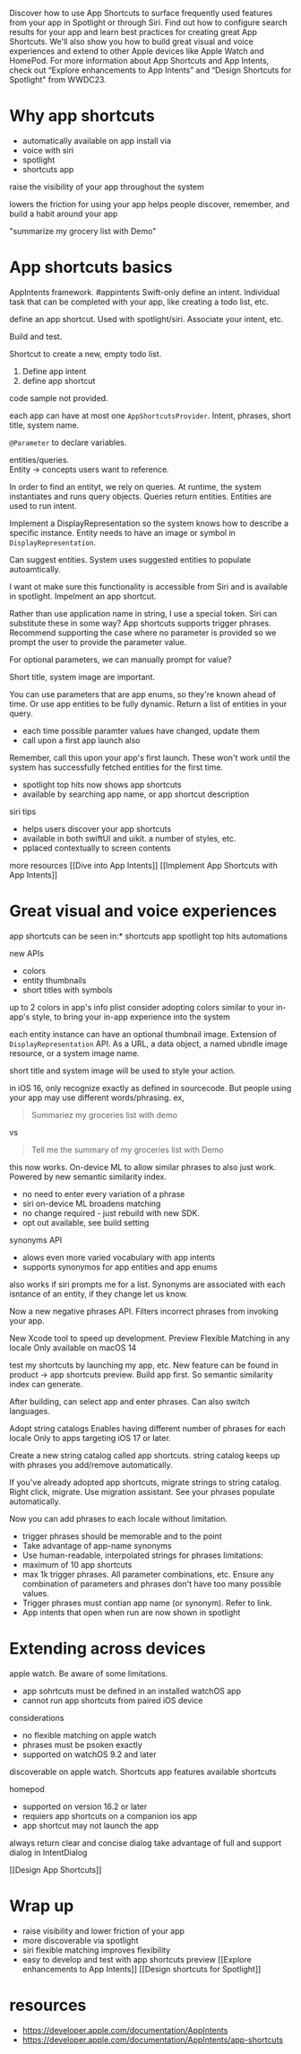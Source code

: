 Discover how to use App Shortcuts to surface frequently used features from your app in Spotlight or through Siri. Find out how to configure search results for your app and learn best practices for creating great App Shortcuts. We'll also show you how to build great visual and voice experiences and extend to other Apple devices like Apple Watch and HomePod. For more information about App Shortcuts and App Intents, check out “Explore enhancements to App Intents” and “Design Shortcuts for Spotlight" from WWDC23.

# Why app shortcuts
* automatically available on app install via
* voice with siri
* spotlight
* shortcuts app

raise the visibility of your app throughout the system

lowers the friction for using your app
helps people discover, remember, and build a habit around your app

"summarize my grocery list with Demo"
# App shortcuts basics

AppIntents framework.  #appintents   Swift-only
define an intent.  Individual task that can be completed with your app, like creating a todo list, etc.

define an app shortcut.  Used with spotlight/siri.  Associate your intent, etc.

Build and test.  

Shortcut to create a new, empty todo list.

1.  Define app intent
2. define app shortcut

code sample not provided.

each app can have at most one `AppShortcutsProvider`.  Intent, phrases, short title, system name.

`@Parameter` to declare variables.

entities/queries.  
Entity -> concepts users want to reference.

In order to find an entityt, we rely on queries.  At runtime, the system instantiates and runs query objects.  Queries return entities.  Entities are used to run intent.

Implement a DisplayRepresentation so the system knows how to describe a specific instance.  Entity needs to have an image or symbol in `DisplayRepresentation`.

Can suggest entities.  System uses suggested entities to populate autoamtically.

I want ot make sure this functionality is accessible from Siri and is available in spotlight.  Impelment an app shortcut.

Rather than use application name in string, I use a special token.  Siri can substitute these in some way?  App shortcuts supports trigger phrases.  Recommend supporting the case where no parameter is provided so we prompt the user to provide the parameter value.

For optional parameters, we can manually prompt for value?

Short title, system image are important.

You can use parameters that are app enums, so they're known ahead of time.  Or use app entities to be fully dynamic.  Return a list of entities in your query.

* each time possible paramter values have changed, update them
* call upon a first app launch also

Remember, call this upon your app's first launch.  These won't work until the system has successfully fetched entities for the first time.

* spotlight top hits now shows app shortcuts
* available by searching app name, or app shortcut description

siri tips
* helps users discover your app shortcuts
* available in both swiftUI and uikit.  a number of styles, etc.
* pplaced contextually to screen contents

more resources
[[Dive into App Intents]]
[[Implement App Shortcuts with App Intents]]

# Great visual and voice experiences
app shortcuts can be seen in:* shortcuts app
spotlight top hits
automations

new APIs
* colors
* entity thumbnails
* short titles with symbols

up to 2 colors in app's info plist
consider adopting colors similar to your in-app's style, to bring your in-app experience into the system

each entity instance can have an optional thumbnail image.  Extension of `DisplayRepresentation` API.  As a URL, a data object, a named ubndle image resource, or a system image name.

short title and system image will be used to style your action.

in iOS 16, only recognize exactly as defined in sourcecode.  But people using your app may use different words/phrasing.  ex, 

> Summariez my groceries list with demo

vs 

> Tell me the summary of my groceries list with Demo

this now works.  On-device ML to allow similar phrases to also just work.  Powered by new semantic similarity index.

* no need to enter every variation of a phrase
* siri on-device ML broadens matching
* no change required - just rebuild with new SDK.
* opt out available, see build setting

synonyms API
* alows even more varied vocabulary with app intents
* supports synonymos for app entities and app enums

also works if siri prompts me for a list.  Synonyms are associated with each isntance of an entity, if they change let us know.

Now a new negative phrases API.  Filters incorrect phrases from invoking your app.  

New Xcode tool to speed up development.
Preview Flexible Matching in any locale
Only available on macOS 14

test my shortcuts by launching my app, etc.  New feature can be found in product -> app shortcuts preview.  Build app first.  So semantic similarity index can generate.

After building, can select app and enter phrases.  Can also switch languages.

Adopt string catalogs
Enables having different number of phrases for each locale
Only to apps targeting iOS 17 or later.

Create a new string catalog called app shortcuts.
string catalog keeps up with phrases you add/remove automatically.

If you've already adopted app shortcuts, migrate strings to string catalog.  Right click, migrate.  Use migration assistant.  See your phrases populate automatically.

Now you can add phrases to each locale without limitation.

* trigger phrases should be memorable and to the point
* Take advantage of app-name synonyms
* Use human-readable, interpolated strings for phrases
limitations:
* maximum of 10 app shortcuts
* max 1k trigger phrases.  All parameter combinations, etc.  Ensure any combination of parameters and phrases don't have too many possible values.
* Trigger phrases must contian app name (or synonym).  Refer to link.
* App intents that open when run are now shown in spotlight
# Extending across devices
apple watch.  Be aware of some limitations.
* app sohrtcuts must be defined in an installed watchOS app
* cannot run app shortcuts from paired iOS device

considerations
* no flexible matching on apple watch
* phrases must be psoken exactly
* supported on watchOS 9.2 and later

discoverable on apple watch.  Shortcuts app features available shortcuts

homepod
* supported on version 16.2 or later
* requiers app shortcuts on a companion ios app
* app shortcut may not launch the app

always return clear and concise dialog
take advantage of full and support dialog in IntentDialog

[[Design App Shortcuts]]

# Wrap up
* raise visibility and lower friction of your app
* more discoverable via spotlight
* siri flexible matching improves flexibility
* easy to develop and test with app shortcuts preview
[[Explore enhancements to App Intents]]
[[Design shortcuts for Spotlight]]

# resources
* https://developer.apple.com/documentation/AppIntents
* https://developer.apple.com/documentation/AppIntents/app-shortcuts
